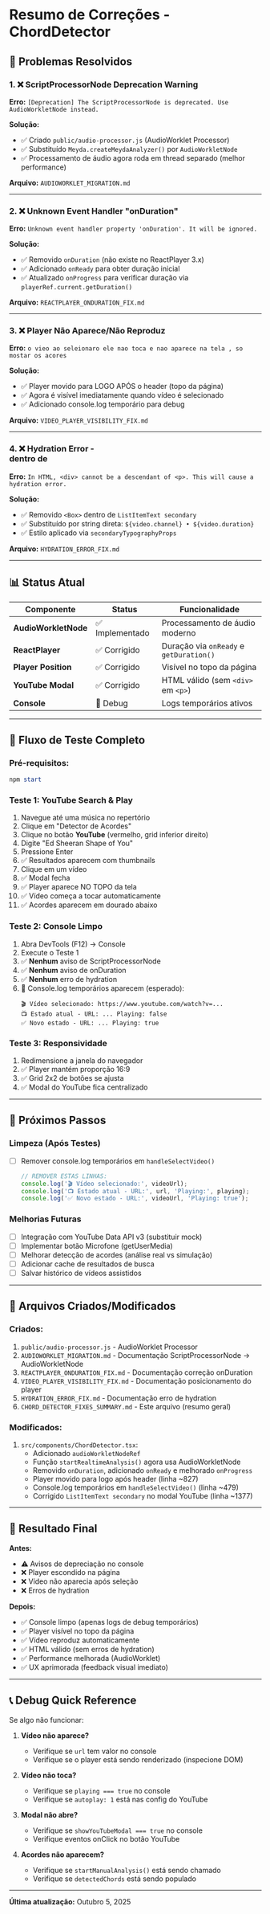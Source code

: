 # Resumo de Correções - ChordDetector

## 🎯 Problemas Resolvidos

### 1. ❌ ScriptProcessorNode Deprecation Warning
**Erro:** `[Deprecation] The ScriptProcessorNode is deprecated. Use AudioWorkletNode instead.`

**Solução:**
- ✅ Criado `public/audio-processor.js` (AudioWorklet Processor)
- ✅ Substituído `Meyda.createMeydaAnalyzer()` por `AudioWorkletNode`
- ✅ Processamento de áudio agora roda em thread separado (melhor performance)

**Arquivo:** `AUDIOWORKLET_MIGRATION.md`

---

### 2. ❌ Unknown Event Handler "onDuration"
**Erro:** `Unknown event handler property 'onDuration'. It will be ignored.`

**Solução:**
- ✅ Removido `onDuration` (não existe no ReactPlayer 3.x)
- ✅ Adicionado `onReady` para obter duração inicial
- ✅ Atualizado `onProgress` para verificar duração via `playerRef.current.getDuration()`

**Arquivo:** `REACTPLAYER_ONDURATION_FIX.md`

---

### 3. ❌ Player Não Aparece/Não Reproduz
**Erro:** `o vieo ao seleionaro ele nao toca e nao aparece na tela , so mostar os acores`

**Solução:**
- ✅ Player movido para LOGO APÓS o header (topo da página)
- ✅ Agora é visível imediatamente quando vídeo é selecionado
- ✅ Adicionado console.log temporário para debug

**Arquivo:** `VIDEO_PLAYER_VISIBILITY_FIX.md`

---

### 4. ❌ Hydration Error - <div> dentro de <p>
**Erro:** `In HTML, <div> cannot be a descendant of <p>. This will cause a hydration error.`

**Solução:**
- ✅ Removido `<Box>` dentro de `ListItemText secondary`
- ✅ Substituído por string direta: `${video.channel} • ${video.duration}`
- ✅ Estilo aplicado via `secondaryTypographyProps`

**Arquivo:** `HYDRATION_ERROR_FIX.md`

---

## 📊 Status Atual

| Componente | Status | Funcionalidade |
|-----------|--------|----------------|
| **AudioWorkletNode** | ✅ Implementado | Processamento de áudio moderno |
| **ReactPlayer** | ✅ Corrigido | Duração via `onReady` e `getDuration()` |
| **Player Position** | ✅ Corrigido | Visível no topo da página |
| **YouTube Modal** | ✅ Corrigido | HTML válido (sem `<div>` em `<p>`) |
| **Console** | 🧪 Debug | Logs temporários ativos |

---

## 🧪 Fluxo de Teste Completo

### Pré-requisitos:
```powershell
npm start
```

### Teste 1: YouTube Search & Play
1. Navegue até uma música no repertório
2. Clique em "Detector de Acordes"
3. Clique no botão **YouTube** (vermelho, grid inferior direito)
4. Digite "Ed Sheeran Shape of You"
5. Pressione Enter
6. ✅ Resultados aparecem com thumbnails
7. Clique em um vídeo
8. ✅ Modal fecha
9. ✅ Player aparece NO TOPO da tela
10. ✅ Vídeo começa a tocar automaticamente
11. ✅ Acordes aparecem em dourado abaixo

### Teste 2: Console Limpo
1. Abra DevTools (F12) → Console
2. Execute o Teste 1
3. ✅ **Nenhum** aviso de ScriptProcessorNode
4. ✅ **Nenhum** aviso de onDuration
5. ✅ **Nenhum** erro de hydration
6. 🧪 Console.log temporários aparecem (esperado):
   ```
   🎬 Vídeo selecionado: https://www.youtube.com/watch?v=...
   📺 Estado atual - URL: ... Playing: false
   ✅ Novo estado - URL: ... Playing: true
   ```

### Teste 3: Responsividade
1. Redimensione a janela do navegador
2. ✅ Player mantém proporção 16:9
3. ✅ Grid 2x2 de botões se ajusta
4. ✅ Modal do YouTube fica centralizado

---

## 🔄 Próximos Passos

### Limpeza (Após Testes)
- [ ] Remover console.log temporários em `handleSelectVideo()`
  ```typescript
  // REMOVER ESTAS LINHAS:
  console.log('🎬 Vídeo selecionado:', videoUrl);
  console.log('📺 Estado atual - URL:', url, 'Playing:', playing);
  console.log('✅ Novo estado - URL:', videoUrl, 'Playing: true');
  ```

### Melhorias Futuras
- [ ] Integração com YouTube Data API v3 (substituir mock)
- [ ] Implementar botão Microfone (getUserMedia)
- [ ] Melhorar detecção de acordes (análise real vs simulação)
- [ ] Adicionar cache de resultados de busca
- [ ] Salvar histórico de vídeos assistidos

---

## 📁 Arquivos Criados/Modificados

### Criados:
1. `public/audio-processor.js` - AudioWorklet Processor
2. `AUDIOWORKLET_MIGRATION.md` - Documentação ScriptProcessorNode → AudioWorkletNode
3. `REACTPLAYER_ONDURATION_FIX.md` - Documentação correção onDuration
4. `VIDEO_PLAYER_VISIBILITY_FIX.md` - Documentação posicionamento do player
5. `HYDRATION_ERROR_FIX.md` - Documentação erro de hydration
6. `CHORD_DETECTOR_FIXES_SUMMARY.md` - Este arquivo (resumo geral)

### Modificados:
1. `src/components/ChordDetector.tsx`:
   - Adicionado `audioWorkletNodeRef`
   - Função `startRealtimeAnalysis()` agora usa AudioWorkletNode
   - Removido `onDuration`, adicionado `onReady` e melhorado `onProgress`
   - Player movido para logo após header (linha ~827)
   - Console.log temporários em `handleSelectVideo()` (linha ~479)
   - Corrigido `ListItemText secondary` no modal YouTube (linha ~1377)

---

## 🎉 Resultado Final

**Antes:**
- ⚠️ Avisos de depreciação no console
- ❌ Player escondido na página
- ❌ Vídeo não aparecia após seleção
- ❌ Erros de hydration

**Depois:**
- ✅ Console limpo (apenas logs de debug temporários)
- ✅ Player visível no topo da página
- ✅ Vídeo reproduz automaticamente
- ✅ HTML válido (sem erros de hydration)
- ✅ Performance melhorada (AudioWorklet)
- ✅ UX aprimorada (feedback visual imediato)

---

## 📞 Debug Quick Reference

Se algo não funcionar:

1. **Vídeo não aparece?**
   - Verifique se `url` tem valor no console
   - Verifique se o player está sendo renderizado (inspecione DOM)

2. **Vídeo não toca?**
   - Verifique se `playing === true` no console
   - Verifique se `autoplay: 1` está nas config do YouTube

3. **Modal não abre?**
   - Verifique se `showYouTubeModal === true` no console
   - Verifique eventos onClick no botão YouTube

4. **Acordes não aparecem?**
   - Verifique se `startManualAnalysis()` está sendo chamado
   - Verifique se `detectedChords` está sendo populado

---

**Última atualização:** Outubro 5, 2025
